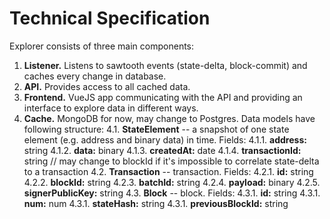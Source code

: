 # Technical Specification

Explorer consists of three main components:

1. **Listener.** Listens to sawtooth events (state-delta, block-commit) and caches every change in database.
2. **API.** Provides access to all cached data.
3. **Frontend.** VueJS app communicating with the API and providing an interface to explore data in different ways.
4. **Cache.** MongoDB for now, may change to Postgres. Data models have following structure:
4.1. **StateElement** -- a snapshot of one state element (e.g. address and binary data) in time. Fields:
4.1.1. **address:** string
4.1.2. **data:** binary
4.1.3. **createdAt:** date
4.1.4. **transactionId:** string // may change to blockId if it's impossible to correlate state-delta to a transaction
4.2. **Transaction** -- transaction. Fields:
4.2.1. **id:** string
4.2.2. **blockId:** string
4.2.3. **batchId:** string
4.2.4. **payload:** binary
4.2.5. **signerPublicKey:** string
4.3. **Block** -- block. Fields:
4.3.1. **id:** string
4.3.1. **num:** num
4.3.1. **stateHash:** string
4.3.1. **previousBlockId:** string

